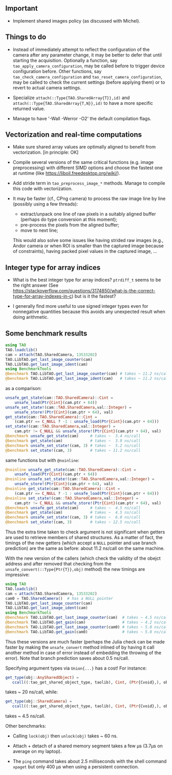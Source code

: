 ## Important

* Implement shared images policy (as discussed with Michel).


## Things to do

* Instead of immediately attempt to reflect the configuration of the camera
  after any parameter change, it may be better to defer that until starting the
  acquisition.  Optionally a function, say `tao_apply_camera_configuration`,
  may be called before to trigger device configuration before.  Other
  functions, say `tao_check_camera_configuration` and
  `tao_reset_camera_configuration`, may be called to check the current settings
  (before applying them) or to revert to actual camera settings.

* Specialize `attach(::Type{TAO.SharedArray{T}},id)` and
  `attach(::Type{TAO.SharedArray{T,N}},id)` to have a more specific returned
  value.

* Manage to have '-Wall -Werror -O2' the default compilation flags.


## Vectorization and real-time computations

* Make sure shared array values are optimally aligned to benefit from
  vectorization.  [in principle: OK]

* Compile several versions of the same critical functions (e.g. image
  preprocessing) with different SIMD options and choose the fastest one at
  runtime (like https://liboil.freedesktop.org/wiki/).

* Add stride term in `tao_preprocess_image_*` methods.  Manage to compile this
  code with vectorization.

* It may be faster (cf., CPng camera) to process the raw image line by line
  (possibly using a few threads):

  - extract/unpack one line of raw pixels in a suitably aligned buffer
    (perhaps do type conversion at this moment);
  - pre-process the pixels from the aligned buffer;
  - move to next line;

  This would also solve some issues like having strided raw images (e.g.,
  Andor camera or when ROI is smaller than the captured image because of
  constraints), having packed pixel values in the captured image, ...


## Integer type for array indices

* What is the best integer type for array indices?  `ptrdiff_t` seems to be the
  right answer (See
  https://stackoverflow.com/questions/3174850/what-is-the-correct-type-for-array-indexes-in-c) but is it the fastest?

* I generally find more useful to use signed integer types even for nonnegative
  quantities because this avoids any unexpected result when doing arithmetic.


## Some benchmark results

```julia
using TAO
TAO.loadclib()
cam = attach(TAO.SharedCamera, 13533202)
TAO.LibTAO.get_last_image_counter(cam)
TAO.LibTAO.get_last_image_ident(cam)
using BenchmarkTools
@benchmark TAO.LibTAO.get_last_image_counter(cam) # takes ~ 11.2 ns/call
@benchmark TAO.LibTAO.get_last_image_ident(cam)   # takes ~ 11.2 ns/call
```

as a comparison:

```julia
unsafe_get_state(cam::TAO.SharedCamera)::Cint =
    unsafe_load(Ptr{Cint}(cam.ptr + 64))
unsafe_set_state!(cam::TAO.SharedCamera,val::Integer) =
    unsafe_store!(Ptr{Cint}(cam.ptr + 64), val)
get_state(cam::TAO.SharedCamera)::Cint =
    (cam.ptr == C_NULL ? -1 : unsafe_load(Ptr{Cint}(cam.ptr + 64)))
set_state!(cam::TAO.SharedCamera,val::Integer) =
    cam.ptr != C_NULL && unsafe_store!(Ptr{Cint}(cam.ptr + 64), val)
@benchmark unsafe_get_state(cam)     # takes ~  3.4 ns/call
@benchmark get_state(cam)            # takes ~  3.9 ns/call
@benchmark unsafe_set_state!(cam, 3) # takes ~  5.2 ns/call
@benchmark set_state!(cam, 3)        # takes ~ 11.2 ns/call
```

same functions but with `@noinline`:

```julia
@noinline unsafe_get_state(cam::TAO.SharedCamera)::Cint =
    unsafe_load(Ptr{Cint}(cam.ptr + 64))
@noinline unsafe_set_state!(cam::TAO.SharedCamera,val::Integer) =
    unsafe_store!(Ptr{Cint}(cam.ptr + 64), val)
@noinline get_state(cam::TAO.SharedCamera)::Cint =
    (cam.ptr == C_NULL ? -1 : unsafe_load(Ptr{Cint}(cam.ptr + 64)))
@noinline set_state!(cam::TAO.SharedCamera,val::Integer) =
    cam.ptr != C_NULL && unsafe_store!(Ptr{Cint}(cam.ptr + 64), val)
@benchmark unsafe_get_state(cam)     # takes ~  4.5 ns/call
@benchmark get_state(cam)            # takes ~  4.5 ns/call
@benchmark unsafe_set_state!(cam, 3) # takes ~  6.0 ns/call
@benchmark set_state!(cam, 3)        # takes ~ 12.5 ns/call
```

Thus the extra time taken to check argument is not significant when getters are
used to retrieve members of shared structures.  As a matter of fact, the
timings of the new getters (which accept a `NULL` pointer and use branch
prediction) are the same as before: about 11.2 ns/call on the same machine.

With the new version of the callers (which check the validity of the obejct
address and after removed that checking from the
`unsafe_convert(::Type{Ptr{T}},obj)` method) the new timings are impressive:

```julia
using TAO
TAO.loadclib()
cam = attach(TAO.SharedCamera, 13533202)
cam0 = TAO.SharedCamera()  # has a NULL pointer
TAO.LibTAO.get_last_image_counter(cam)
TAO.LibTAO.get_last_image_ident(cam)
using BenchmarkTools
@benchmark TAO.LibTAO.get_last_image_counter(cam)  # takes ~ 4.5 ns/call
@benchmark TAO.LibTAO.get_gain(cam)                # takes ~ 4.2 ns/call
@benchmark TAO.LibTAO.get_last_image_counter(cam0) # takes ~ 5.0 ns/call
@benchmark TAO.LibTAO.get_gain(cam0)               # takes ~ 5.0 ns/call
```

Thus these versions are much faster (perhaps the Julia check can be made faster
by making the `unsafe_convert` method inlined of by having it call another
method in case of error instead of embedding the throwing of the error).  Note
that branch prediction saves about 0.5 ns/call.

Specifying argument types via `Union{...}` has a cost!  For instance:

```julia
get_type(obj::AnySharedObject) =
   ccall((:tao_get_shared_object_type, taolib), Cint, (Ptr{Cvoid},), obj)
```

takes ~ 20 ns/call, while:

```julia
get_type(obj::SharedCamera) =
   ccall((:tao_get_shared_object_type, taolib), Cint, (Ptr{Cvoid},), obj)
```

takes ~ 4.5 ns/call.

Other benchmarks:

* Calling `lock(obj)` then `unlock(obj)` takes ~ 60 ns.

* Attach + detach of a shared memory segment takes a few µs (3.7µs on average
  on my laptop).

* The `ping` command takes about 2.5 milliseconds with the shell command
  `xpaget` but only 400 µs when using a persistent connection.
